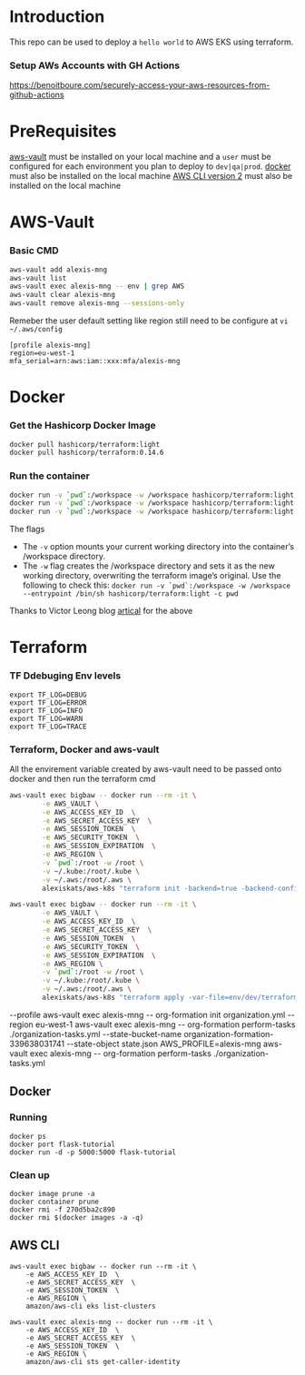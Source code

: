 # Introduction
This repo can be used to deploy a  ```hello world``` to AWS EKS using terraform.

### Setup AWs Accounts with GH Actions 
https://benoitboure.com/securely-access-your-aws-resources-from-github-actions

# PreRequisites 
 [aws-vault](https://github.com/99designs/aws-vault) must be installed on your local machine and a ```user``` must be configured for each environment you plan to deploy to ```dev|qa|prod```.
 [docker](https://docs.docker.com/get-docker/) must also be installed on the local machine
 [AWS CLI version 2](https://docs.aws.amazon.com/cli/latest/userguide/install-cliv2.html) must also be installed on the local machine

# AWS-Vault
### Basic CMD
```sh
aws-vault add alexis-mng
aws-vault list
aws-vault exec alexis-mng -- env | grep AWS
aws-vault clear alexis-mng
aws-vault remove alexis-mng --sessions-only
```
Remeber the user default setting like region still need to be configure at ```vi ~/.aws/config```
```
[profile alexis-mng]
region=eu-west-1
mfa_serial=arn:aws:iam::xxx:mfa/alexis-mng
```
# Docker
### Get the Hashicorp Docker Image
```sh
docker pull hashicorp/terraform:light
docker pull hashicorp/terraform:0.14.6
```
### Run the container
```sh
docker run -v `pwd`:/workspace -w /workspace hashicorp/terraform:light init
docker run -v `pwd`:/workspace -w /workspace hashicorp/terraform:light apply
docker run -v `pwd`:/workspace -w /workspace hashicorp/terraform:light destroy
```
The flags
  - The ```-v``` option mounts your current working directory into the container’s /workspace directory.
  - The ```-w``` flag creates the /workspace directory and sets it as the new working directory, overwriting the terraform image’s original.
Use the following to check this: ```docker run -v `pwd`:/workspace -w /workspace --entrypoint /bin/sh hashicorp/terraform:light -c pwd```

Thanks to Victor Leong blog [artical](https://www.vic-l.com/terraform-with-docker) for the above

# Terraform
### TF Ddebuging Env levels
```
export TF_LOG=DEBUG
export TF_LOG=ERROR
export TF_LOG=INFO
export TF_LOG=WARN
export TF_LOG=TRACE
```
### Terraform, Docker and aws-vault
All the envirement variable created by aws-vault need to be passed onto docker and then run the terraform cmd
```sh
aws-vault exec bigbaw -- docker run --rm -it \
        -e AWS_VAULT \
        -e AWS_ACCESS_KEY_ID  \
        -e AWS_SECRET_ACCESS_KEY  \
        -e AWS_SESSION_TOKEN  \
        -e AWS_SECURITY_TOKEN  \
        -e AWS_SESSION_EXPIRATION  \
        -e AWS_REGION \
        -v `pwd`:/root -w /root \
        -v ~/.kube:/root/.kube \
        -v ~/.aws:/root/.aws \
        alexiskats/aws-k8s "terraform init -backend=true -backend-config=env/dev/backend.tfvars"

aws-vault exec bigbaw -- docker run --rm -it \
        -e AWS_VAULT \
        -e AWS_ACCESS_KEY_ID  \
        -e AWS_SECRET_ACCESS_KEY  \
        -e AWS_SESSION_TOKEN  \
        -e AWS_SECURITY_TOKEN  \
        -e AWS_SESSION_EXPIRATION  \
        -e AWS_REGION \
        -v `pwd`:/root -w /root \
        -v ~/.kube:/root/.kube \
        -v ~/.aws:/root/.aws \
        alexiskats/aws-k8s "terraform apply -var-file=env/dev/terraform.tfvars"
```
--profile
aws-vault exec alexis-mng -- org-formation init organization.yml --region eu-west-1
aws-vault exec alexis-mng -- org-formation perform-tasks ./organization-tasks.yml --state-bucket-name organization-formation-339638031741 --state-object state.json
AWS_PROFILE=alexis-mng
aws-vault exec alexis-mng -- org-formation perform-tasks ./organization-tasks.yml

## Docker
### Running
```
docker ps
docker port flask-tutorial
docker run -d -p 5000:5000 flask-tutorial
```
### Clean up
```
docker image prune -a
docker container prune
docker rmi -f 270d5ba2c890
docker rmi $(docker images -a -q)
```
## AWS CLI
```
aws-vault exec bigbaw -- docker run --rm -it \
	-e AWS_ACCESS_KEY_ID  \
	-e AWS_SECRET_ACCESS_KEY  \
	-e AWS_SESSION_TOKEN  \
	-e AWS_REGION \
	amazon/aws-cli eks list-clusters
```

```
aws-vault exec alexis-mng -- docker run --rm -it \
	-e AWS_ACCESS_KEY_ID  \
	-e AWS_SECRET_ACCESS_KEY  \
	-e AWS_SESSION_TOKEN  \
	-e AWS_REGION \
	amazon/aws-cli sts get-caller-identity
```